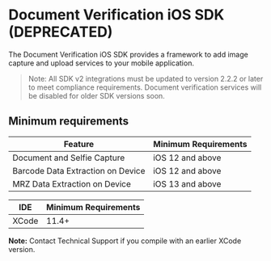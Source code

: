 # Document Verification iOS SDK (DEPRECATED)

The Document Verification iOS SDK provides a framework to add image capture and upload services to your mobile application.

>Note: All SDK v2 integrations must be updated to version 2.2.2 or later to meet compliance requirements. Document verification services will be disabled for older SDK versions soon.

## Minimum requirements

| Feature                           | Minimum Requirements |
| --------------------------------- | -------------------- |
| Document and Selfie Capture       | iOS 12 and above     |
| Barcode Data Extraction on Device | iOS 12 and above     |
| MRZ Data Extraction on Device     | iOS 13 and above     |

| IDE   | Minimum Requirements |
| ----- | -------------------- |
| XCode | 11.4+                |

**Note:** Contact Technical Support if you compile with an earlier XCode version.

